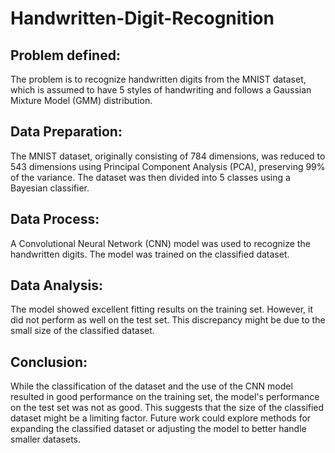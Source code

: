 # Handwritten-Digit-Recognition

## Problem defined:
The problem is to recognize handwritten digits from the MNIST dataset, which is assumed to have 5 styles of handwriting and follows a Gaussian Mixture Model (GMM) distribution.

## Data Preparation:
The MNIST dataset, originally consisting of 784 dimensions, was reduced to 543 dimensions using Principal Component Analysis (PCA), preserving 99% of the variance. The dataset was then divided into 5 classes using a Bayesian classifier.

## Data Process:
A Convolutional Neural Network (CNN) model was used to recognize the handwritten digits. The model was trained on the classified dataset.

## Data Analysis:
The model showed excellent fitting results on the training set. However, it did not perform as well on the test set. This discrepancy might be due to the small size of the classified dataset.

## Conclusion:
While the classification of the dataset and the use of the CNN model resulted in good performance on the training set, the model's performance on the test set was not as good. This suggests that the size of the classified dataset might be a limiting factor. Future work could explore methods for expanding the classified dataset or adjusting the model to better handle smaller datasets.
